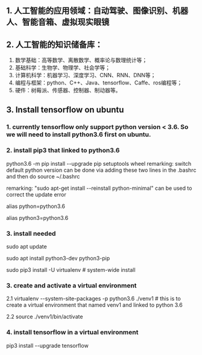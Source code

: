 ## 1. 人工智能的应用领域：自动驾驶、图像识别、机器人、智能音箱、虚拟现实眼镜

## 2. 人工智能的知识储备库：
 1. 数学基础：高等数学、离散数学、概率论与数理统计等；
 2. 基础科学：生物学、物理学、社会学等；
 3. 计算机科学：机器学习、深度学习、CNN、RNN、DNN等；
 4. 编程与框架：python、C++、Java、tensorflow、Caffe、ros编程等；
 5. 硬件：树莓派、传感器、控制器、制动器等。

## 3. Install tensorflow on ubuntu
### 1. currently tensorflow only support python version < 3.6. So we will need to install python3.6 first on ubuntu.
### 2. install pip3 that linked to python3.6
python3.6 -m pip install --upgrade pip setuptools wheel
remarking: switch default python version can be done via adding these two lines in the .bashrc and then do source ~/.bashrc

remarking: "sudo apt-get install --reinstall python-minimal" can be used to correct the update error

alias python=python3.6

alias python3=python3.6

### 3. install needed 
sudo apt update

sudo apt install python3-dev python3-pip

sudo pip3 install -U virtualenv  # system-wide install

### 3. create and activate a virtual environment 
2.1 virtualenv --system-site-packages -p python3.6 ./venv1 # this is to create a virtual environment that named venv1 and linked to python 3.6

2.2 source ./venv1/bin/activate

### 4. install tensorflow in a virtual environment
pip3 install --upgrade tensorflow




